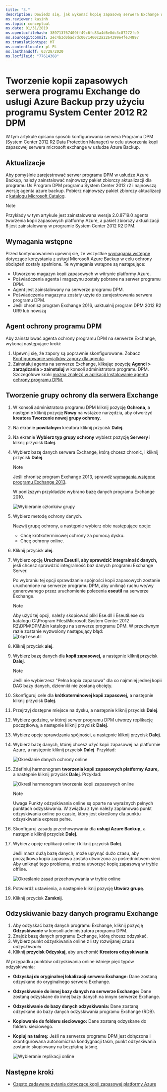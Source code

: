 ```yaml
---
title: "3."
description: Dowiedz się, jak wykonać kopię zapasową serwera Exchange w usłudze Azure Backup przy użyciu programu System Center 2012 R2 DPM
ms.reviewer: kasinh
ms.topic: conceptual
ms.date: 01/31/2019
ms.openlocfilehash: 389713767409ff49c6fc83a4d6e8dc3c87272fc9
ms.sourcegitcommit: 2ec4b3d0bad7dc0071400c2a2264399e4fe34897
ms.translationtype: MT
ms.contentlocale: pl-PL
ms.lasthandoff: 03/28/2020
ms.locfileid: "77614368"
---
```

# <a name="back-up-an-exchange-server-to-azure-backup-with-system-center-2012-r2-dpm"></a>Tworzenie kopii zapasowych serwera programu Exchange do usługi Azure Backup przy użyciu programu System Center 2012 R2 DPM

W tym artykule opisano sposób konfigurowania serwera Programu DPM (System Center 2012 R2 Data Protection Manager) w celu utworzenia kopii zapasowej serwera microsoft exchange w usłudze Azure Backup.  

## <a name="updates"></a>Aktualizacje

Aby pomyślnie zarejestrować serwer programu DPM w usłudze Azure Backup, należy zainstalować najnowszy pakiet zbiorczy aktualizacji dla programu Us Program DPM programu System Center 2012 r2 i najnowszą wersję agenta azure backup. Pobierz najnowszy pakiet zbiorczy aktualizacji z [katalogu Microsoft Catalog](https://catalog.update.microsoft.com/v7/site/Search.aspx?q=System%20Center%202012%20R2%20Data%20protection%20manager).

> [!NOTE]
> Przykłady w tym artykule jest zainstalowana wersja 2.0.8719.0 agenta tworzenia kopii zapasowych platformy Azure, a pakiet zbiorczy aktualizacji 6 jest zainstalowany w programie System Center 2012 R2 DPM.
>
>

## <a name="prerequisites"></a>Wymagania wstępne

Przed kontynuowaniem upewnij się, że wszystkie [wymagania wstępne](backup-azure-dpm-introduction.md#prerequisites-and-limitations) dotyczące korzystania z usługi Microsoft Azure Backup w celu ochrony obciążeń zostały spełnione. Te wymagania wstępne są następujące:

* Utworzono magazyn kopii zapasowych w witrynie platformy Azure.
* Poświadczenia agenta i magazynu zostały pobrane na serwer programu DPM.
* Agent jest zainstalowany na serwerze programu DPM.
* Poświadczenia magazynu zostały użyte do zarejestrowania serwera programu DPM.
* Jeśli chronisz program Exchange 2016, uaktualnij program DPM 2012 R2 UR9 lub nowszą

## <a name="dpm-protection-agent"></a>Agent ochrony programu DPM

Aby zainstalować agenta ochrony programu DPM na serwerze Exchange, wykonaj następujące kroki:

1. Upewnij się, że zapory są poprawnie skonfigurowane. Zobacz [Konfigurowanie wyjątków zapory dla agenta](https://docs.microsoft.com/system-center/dpm/configure-firewall-settings-for-dpm?view=sc-dpm-2019).
2. Zainstaluj agenta na serwerze Exchange, klikając pozycję **Agenci > zarządzania > zainstaluj** w konsoli administratora programu DPM. Szczegółowe kroki [można znaleźć w aplikacji Instalowanie agenta ochrony programu DPM.](https://docs.microsoft.com/system-center/dpm/deploy-dpm-protection-agent?view=sc-dpm-2019)

## <a name="create-a-protection-group-for-the-exchange-server"></a>Tworzenie grupy ochrony dla serwera Exchange

1. W konsoli administratora programu DPM kliknij pozycję **Ochrona**, a następnie kliknij pozycję **Nowy** na wstążce narzędzia, aby otworzyć **kreatora Tworzenie nowej grupy ochrony.**
2. Na ekranie **powitalnym** kreatora kliknij przycisk **Dalej**.
3. Na ekranie **Wybierz typ grupy ochrony** wybierz pozycję **Serwery** i kliknij przycisk **Dalej**.
4. Wybierz bazę danych serwera Exchange, którą chcesz chronić, i kliknij przycisk **Dalej**.

   > [!NOTE]
   > Jeśli chronisz program Exchange 2013, sprawdź [wymagania wstępne programu Exchange 2013](https://docs.microsoft.com/previous-versions/system-center/system-center-2012-R2/dn751029(v=sc.12)).
   >
   >

    W poniższym przykładzie wybrano bazę danych programu Exchange 2010.

    ![Wybieranie członków grupy](./media/backup-azure-backup-exchange-server/select-group-members.png)
5. Wybierz metodę ochrony danych.

    Nazwij grupę ochrony, a następnie wybierz obie następujące opcje:

   * Chcę krótkoterminowej ochrony za pomocą dysku.
   * Chcę ochrony online.
6. Kliknij przycisk **alej**.
7. Wybierz opcję **Uruchom Eseutil, aby sprawdzić integralność danych,** jeśli chcesz sprawdzić integralność baz danych programu Exchange Server.

    Po wybraniu tej opcji sprawdzanie spójności kopii zapasowych zostanie uruchomione na serwerze programu DPM, aby uniknąć ruchu we/wy generowanego przez uruchomienie polecenia **eseutil** na serwerze Exchange.

   > [!NOTE]
   > Aby użyć tej opcji, należy skopiować pliki Ese.dll i Eseutil.exe do katalogu C:\Program Files\Microsoft System Center 2012 R2\DPM\DPM\bin katalogu na serwerze programu DPM. W przeciwnym razie zostanie wyzwolony następujący błąd:  
   > ![błąd eseutil](./media/backup-azure-backup-exchange-server/eseutil-error.png)
   >
   >
8. Kliknij przycisk **alej**.
9. Wybierz bazę danych dla **kopii zapasowej,** a następnie kliknij przycisk **Dalej**.

   > [!NOTE]
   > Jeśli nie wybierzesz "Pełna kopia zapasowa" dla co najmniej jednej kopii DAG bazy danych, dzienniki nie zostaną obcięty.
   >
   >
10. Skonfiguruj cele dla **krótkoterminowej kopii zapasowej,** a następnie kliknij przycisk **Dalej**.
11. Przejrzyj dostępne miejsce na dysku, a następnie kliknij przycisk **Dalej**.
12. Wybierz godzinę, w której serwer programu DPM utworzy replikację początkową, a następnie kliknij przycisk **Dalej**.
13. Wybierz opcje sprawdzania spójności, a następnie kliknij przycisk **Dalej**.
14. Wybierz bazę danych, której chcesz użyć kopii zapasowej na platformie Azure, a następnie kliknij przycisk **Dalej**. Przykład:

    ![Określanie danych ochrony online](./media/backup-azure-backup-exchange-server/specify-online-protection-data.png)
15. Zdefiniuj harmonogram **tworzenia kopii zapasowych platformy Azure,** a następnie kliknij przycisk **Dalej**. Przykład:

    ![Określ harmonogram tworzenia kopii zapasowych online](./media/backup-azure-backup-exchange-server/specify-online-backup-schedule.png)

    > [!NOTE]
    > Uwaga Punkty odzyskiwania online są oparte na wyraźnych pełnych punktach odzyskiwania. W związku z tym należy zaplanować punkt odzyskiwania online po czasie, który jest określony dla punktu odzyskiwania express pełne.
    >
    >
16. Skonfiguruj zasady przechowywania dla **usługi Azure Backup,** a następnie kliknij przycisk **Dalej**.
17. Wybierz opcję replikacji online i kliknij przycisk **Dalej**.

    Jeśli masz dużą bazę danych, może upłynąć dużo czasu, aby początkowa kopia zapasowa została utworzona za pośrednictwem sieci. Aby uniknąć tego problemu, można utworzyć kopię zapasową w trybie offline.  

    ![Określanie zasad przechowywania w trybie online](./media/backup-azure-backup-exchange-server/specify-online-retention-policy.png)
18. Potwierdź ustawienia, a następnie kliknij pozycję **Utwórz grupę**.
19. Kliknij przycisk **Zamknij**.

## <a name="recover-the-exchange-database"></a>Odzyskiwanie bazy danych programu Exchange

1. Aby odzyskać bazę danych programu Exchange, kliknij pozycję **Odzyskiwanie** w konsoli administratora programu DPM.
2. Znajdź bazę danych programu Exchange, którą chcesz odzyskać.
3. Wybierz punkt odzyskiwania online z listy rozwijanej *czasu odzyskiwania.*
4. Kliknij **przycisk Odzyskaj,** aby uruchomić **Kreatora odzyskiwania**.

W przypadku punktów odzyskiwania online istnieje pięć typów odzyskiwania:

* **Odzyskaj do oryginalnej lokalizacji serwera Exchange:** Dane zostaną odzyskane do oryginalnego serwera Exchange.
* **Odzyskiwanie do innej bazy danych na serwerze Exchange:** Dane zostaną odzyskane do innej bazy danych na innym serwerze Exchange.
* **Odzyskiwanie do bazy danych odzyskiwania:** Dane zostaną odzyskane do bazy danych odzyskiwania programu Exchange (RDB).
* **Kopiowanie do folderu sieciowego:** Dane zostaną odzyskane do folderu sieciowego.
* **Kopiuj na taśmę:** Jeśli na serwerze programu DPM jest dołączona i skonfigurowana autonomiczna kondygnacji taśm, punkt odzyskiwania zostanie skopiowany na bezpłatną taśmę.

    ![Wybieranie replikacji online](./media/backup-azure-backup-exchange-server/choose-online-replication.png)

## <a name="next-steps"></a>Następne kroki

* [Często zadawane pytania dotyczące kopii zapasowej platformy Azure](backup-azure-backup-faq.md)

